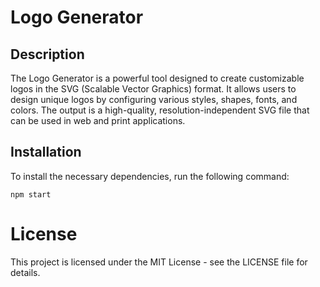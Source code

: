 # Logo Generator

## Description

The Logo Generator is a powerful tool designed to create customizable logos in the SVG (Scalable Vector Graphics) format. It allows users to design unique logos by configuring various styles, shapes, fonts, and colors. The output is a high-quality, resolution-independent SVG file that can be used in web and print applications.
## Installation

To install the necessary dependencies, run the following command:

```
npm start
```

# License 

This project is licensed under the MIT License - see the LICENSE file for details.
